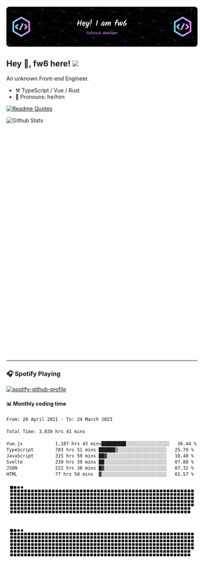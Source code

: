 ![Header](github-header-image.png)

## Hey 👋, fw6 here! <img src="https://github.githubassets.com/images/mona-whisper.gif" height="24" />


An unknown Front-end Engineer.

-   :hammer_and_pick: TypeScript / Vue / Rust
-   :man: Pronouns: he/him


[![Readme Quotes](https://quotes-github-readme.vercel.app/api?type=horizontal&theme=algolia)](https://github.com/piyushsuthar/github-readme-quotes)



![Github Stats](https://github-readme-stats.vercel.app/api?username=fw6&bg_color=30,e96443,904e95&title_color=fff&text_color=fff)

![](https://raw.githubusercontent.com/fw6/github-stats-transparent/output/generated/overview.svg)
![](https://raw.githubusercontent.com/fw6/github-stats-transparent/output/generated/languages.svg)


---

### 🎧 Spotify Playing

<!-- ![spotify-github-profile](/img/default.svg) -->

[![spotify-github-profile](https://spotify-github-profile.vercel.app/api/view?uid=r6wn4hdvypv0lkzyrj0e0pjct&cover_image=true&theme=default&bar_color=53b14f&bar_color_cover=true)](https://github.com/kittinan/spotify-github-profile)
#### :bar_chart: Monthly coding time

<!--START_SECTION:waka-->

```text
From: 28 April 2021 - To: 24 March 2023

Total Time: 3,039 hrs 41 mins

Vue.js            1,107 hrs 43 mins█████████░░░░░░░░░░░░░░░░   36.44 %
TypeScript        783 hrs 51 mins ██████▒░░░░░░░░░░░░░░░░░░   25.79 %
JavaScript        315 hrs 59 mins ██▓░░░░░░░░░░░░░░░░░░░░░░   10.40 %
Svelte            239 hrs 39 mins ██░░░░░░░░░░░░░░░░░░░░░░░   07.88 %
JSON              222 hrs 38 mins █▓░░░░░░░░░░░░░░░░░░░░░░░   07.32 %
HTML              77 hrs 58 mins  ▓░░░░░░░░░░░░░░░░░░░░░░░░   02.57 %
```

<!--END_SECTION:waka-->




![github contribution grid snake animation](https://raw.githubusercontent.com/platane/platane/output/github-contribution-grid-snake-dark.svg#gh-dark-mode-only)![github contribution grid snake animation](https://raw.githubusercontent.com/platane/platane/output/github-contribution-grid-snake.svg#gh-light-mode-only)
